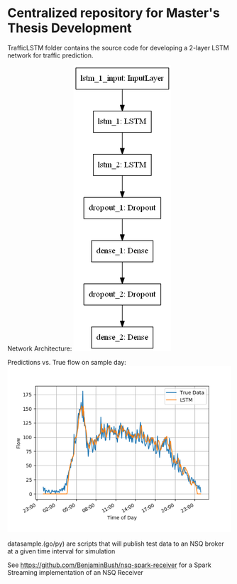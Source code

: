 # Centralized repository for Master's Thesis Development

TrafficLSTM folder contains the source code for developing a 2-layer LSTM network for traffic prediction.

Network Architecture:
![No picture found](https://raw.githubusercontent.com/BenjaminBush/research/master/TrafficLSTM/model.png)

Predictions vs. True flow on sample day:
![No picture found](https://raw.githubusercontent.com/BenjaminBush/research/master/TrafficLSTM/plotted_preds.png)

datasample.(go/py) are scripts that will publish test data to an NSQ broker at a given time interval for simulation

See https://github.com/BenjaminBush/nsq-spark-receiver for a Spark Streaming implementation of an NSQ Receiver
